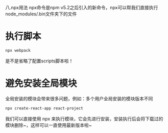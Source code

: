 八.npx用法
npx命令是npm v5.2之后引入的新命令，npx可以帮我们直接执行node_modules/.bin文件夹下的文件

# 执行脚本
```bash
npx webpack
```
是不是省略了配置scripts脚本啦！

# 避免安装全局模块
全局安装的模块会带来很多问题，例如：多个用户全局安装的模块版本不同
```bash
npx create-react-app react-project
```
我们可以直接使用 npx 来执行模块，它会先进行安装，安装执行后会将下载过的模块删除~，这样可以一直使用最新版本啦~
